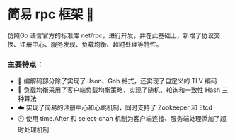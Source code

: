 # 简易 rpc 框架 :rocket:
仿照Go 语言官方的标准库 net/rpc，进行开发，并在此基础上，新增了协议交换、注册中心、服务发现、负载均衡、超时处理等特性。
### 主要特点：
- :hammer: 编解码部分除了实现了 Json、Gob 格式，还实现了自定义的 TLV 编码
- :dart: 负载均衡采用了客户端负载均衡策略，实现了随机、轮询和一致性 Hash 三种算法
- :cloud: 实现了简易的注册中心和心跳机制，同时支持了 Zookeeper 和 Etcd 
- :clock10: 使用 time.After 和 select-chan 机制为客户端连接、服务端处理添加了超时处理机制
